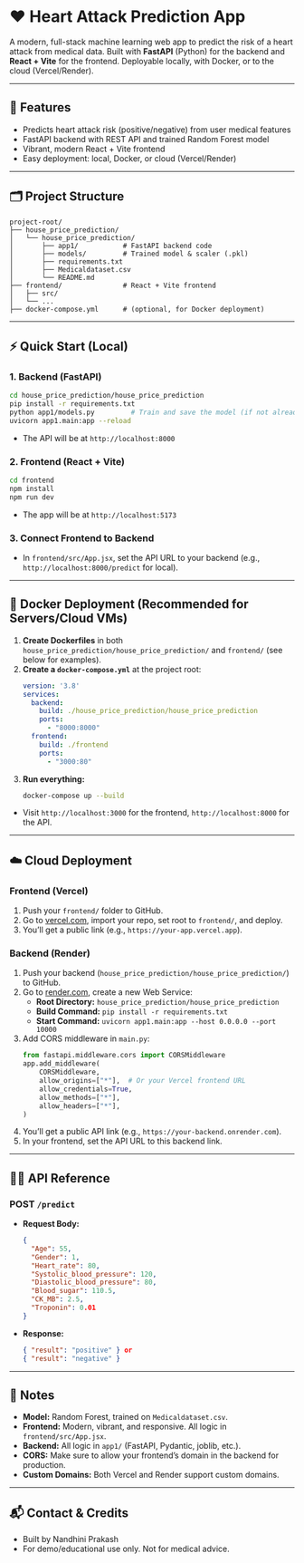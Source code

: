 # ❤️ Heart Attack Prediction App

A modern, full-stack machine learning web app to predict the risk of a heart attack from medical data. Built with **FastAPI** (Python) for the backend and **React + Vite** for the frontend. Deployable locally, with Docker, or to the cloud (Vercel/Render).

---

## 🚀 Features
- Predicts heart attack risk (positive/negative) from user medical features
- FastAPI backend with REST API and trained Random Forest model
- Vibrant, modern React + Vite frontend
- Easy deployment: local, Docker, or cloud (Vercel/Render)

---

## 🗂️ Project Structure
```
project-root/
├── house_price_prediction/
│   └── house_price_prediction/
│       ├── app1/           # FastAPI backend code
│       ├── models/         # Trained model & scaler (.pkl)
│       ├── requirements.txt
│       ├── Medicaldataset.csv
│       └── README.md
├── frontend/               # React + Vite frontend
│   ├── src/
│   └── ...
├── docker-compose.yml      # (optional, for Docker deployment)
```

---

## ⚡ Quick Start (Local)

### 1. **Backend (FastAPI)**
```bash
cd house_price_prediction/house_price_prediction
pip install -r requirements.txt
python app1/models.py         # Train and save the model (if not already done)
uvicorn app1.main:app --reload
```
- The API will be at `http://localhost:8000`

### 2. **Frontend (React + Vite)**
```bash
cd frontend
npm install
npm run dev
```
- The app will be at `http://localhost:5173`

### 3. **Connect Frontend to Backend**
- In `frontend/src/App.jsx`, set the API URL to your backend (e.g., `http://localhost:8000/predict` for local).

---

## 🐳 Docker Deployment (Recommended for Servers/Cloud VMs)

1. **Create Dockerfiles** in both `house_price_prediction/house_price_prediction/` and `frontend/` (see below for examples).
2. **Create a `docker-compose.yml`** at the project root:
   ```yaml
   version: '3.8'
   services:
     backend:
       build: ./house_price_prediction/house_price_prediction
       ports:
         - "8000:8000"
     frontend:
       build: ./frontend
       ports:
         - "3000:80"
   ```
3. **Run everything:**
   ```bash
   docker-compose up --build
   ```
- Visit `http://localhost:3000` for the frontend, `http://localhost:8000` for the API.

---

## ☁️ Cloud Deployment

### **Frontend (Vercel)**
1. Push your `frontend/` folder to GitHub.
2. Go to [vercel.com](https://vercel.com), import your repo, set root to `frontend/`, and deploy.
3. You’ll get a public link (e.g., `https://your-app.vercel.app`).

### **Backend (Render)**
1. Push your backend (`house_price_prediction/house_price_prediction/`) to GitHub.
2. Go to [render.com](https://render.com), create a new Web Service:
   - **Root Directory:** `house_price_prediction/house_price_prediction`
   - **Build Command:** `pip install -r requirements.txt`
   - **Start Command:** `uvicorn app1.main:app --host 0.0.0.0 --port 10000`
3. Add CORS middleware in `main.py`:
   ```python
   from fastapi.middleware.cors import CORSMiddleware
   app.add_middleware(
       CORSMiddleware,
       allow_origins=["*"],  # Or your Vercel frontend URL
       allow_credentials=True,
       allow_methods=["*"],
       allow_headers=["*"],
   )
   ```
4. You’ll get a public API link (e.g., `https://your-backend.onrender.com`).
5. In your frontend, set the API URL to this backend link.

---

## 🧑‍💻 API Reference

### **POST `/predict`**
- **Request Body:**
  ```json
  {
    "Age": 55,
    "Gender": 1,
    "Heart_rate": 80,
    "Systolic_blood_pressure": 120,
    "Diastolic_blood_pressure": 80,
    "Blood_sugar": 110.5,
    "CK_MB": 2.5,
    "Troponin": 0.01
  }
  ```
- **Response:**
  ```json
  { "result": "positive" } or 
  { "result": "negative" }
  ```

---

## 📝 Notes
- **Model:** Random Forest, trained on `Medicaldataset.csv`.
- **Frontend:** Modern, vibrant, and responsive. All logic in `frontend/src/App.jsx`.
- **Backend:** All logic in `app1/` (FastAPI, Pydantic, joblib, etc.).
- **CORS:** Make sure to allow your frontend’s domain in the backend for production.
- **Custom Domains:** Both Vercel and Render support custom domains.

---

## 📬 Contact & Credits
- Built by Nandhini Prakash
- For demo/educational use only. Not for medical advice.
